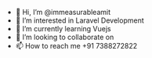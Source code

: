 - 👋 Hi, I’m @immeasurableamit
- 👀 I’m interested in Laravel Development
- 🌱 I’m currently learning Vuejs
- 💞️ I’m looking to collaborate on 
- 📫 How to reach me +91 7388272822

<!---
immeasurableamit/immeasurableamit is a ✨ special ✨ repository because its `README.md` (this file) appears on your GitHub profile.
You can click the Preview link to take a look at your changes.
--->
